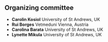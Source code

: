 ## Organizing committee

* **Carolin Kosiol** University of St Andrews, UK
* **Rui Borges** Vetmeduni Vienna, Austria
* **Carolina Barata** University of St Andrews, UK
* **Lynette Mikula** University of St Andrews, UK

